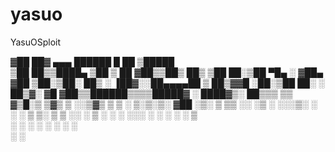 # yasuo
YasuOSploit


▓██   ██▓ ▄▄▄        ██████  █    ██  ▒█████  
 ▒██  ██▒▒████▄    ▒██    ▒  ██  ▓██▒▒██▒  ██▒
  ▒██ ██░▒██  ▀█▄  ░ ▓██▄   ▓██  ▒██░▒██░  ██▒
  ░ ▐██▓░░██▄▄▄▄██   ▒   ██▒▓▓█  ░██░▒██   ██░
  ░ ██▒▓░ ▓█   ▓██▒▒██████▒▒▒▒█████▓ ░ ████▓▒░
   ██▒▒▒  ▒▒   ▓▒█░▒ ▒▓▒ ▒ ░░▒▓▒ ▒ ▒ ░ ▒░▒░▒░ 
 ▓██ ░▒░   ▒   ▒▒ ░░ ░▒  ░ ░░░▒░ ░ ░   ░ ▒ ▒░ 
 ▒ ▒ ░░    ░   ▒   ░  ░  ░   ░░░ ░ ░ ░ ░ ░ ▒  
 ░ ░           ░  ░      ░     ░         ░ ░  
 ░ ░                                          

